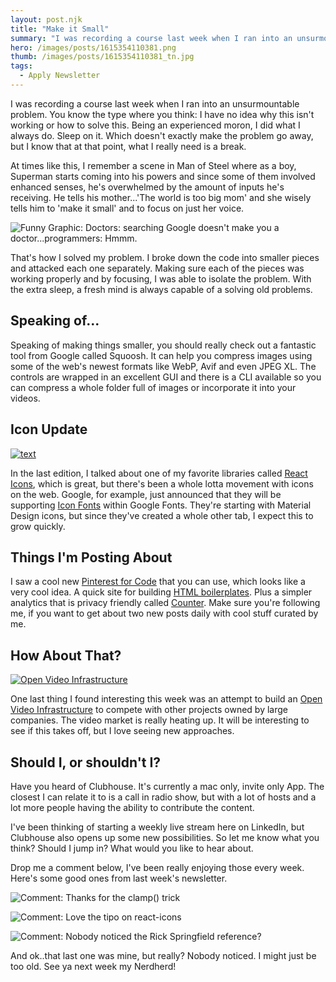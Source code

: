 ```yaml
---
layout: post.njk
title: "Make it Small"
summary: "I was recording a course last week when I ran into an unsurmountable problem. You know the type where you think: I have no idea why this isn't working or how to solve this. Here's how I solve the big..and small problems."
hero: /images/posts/1615354110381.png
thumb: /images/posts/1615354110381_tn.jpg
tags:
  - Apply Newsletter
---
```


I was recording a course last week when I ran into an unsurmountable problem. You know the type where you think: I have no idea why this isn't working or how to solve this. Being an experienced moron, I did what I always do. Sleep on it. Which doesn't exactly make the problem go away, but I know that at that point, what I really need is a break.

At times like this, I remember a scene in Man of Steel where as a boy, Superman starts coming into his powers and since some of them involved enhanced senses, he's overwhelmed by the amount of inputs he's receiving. He tells his mother...'The world is too big mom' and she wisely tells him to 'make it small' and to focus on just her voice.

<div class="article-side-image">

![Funny Graphic: Doctors: searching Google doesn't make you a doctor...programmers: Hmmm.](https://media-exp1.licdn.com/dms/image/C4E12AQEbrStNeTrKmw/article-inline_image-shrink_1000_1488/0/1615354924012?e=1629936000&v=beta&t=Ck1julCx9p4FX078rUPku8LhXNKdwLczWfk6wsoFlfQ)

</div>

That's how I solved my problem. I broke down the code into smaller pieces and attacked each one separately. Making sure each of the pieces was working properly and by focusing, I was able to isolate the problem. With the extra sleep, a fresh mind is always capable of a solving old problems.

## Speaking of...

Speaking of making things smaller, you should really check out a fantastic tool from Google called Squoosh. It can help you compress images using some of the web's newest formats like WebP, Avif and even JPEG XL. The controls are wrapped in an excellent GUI and there is a CLI available so you can compress a whole folder full of images or incorporate it into your videos.

<lite-youtube videoid="KvQ4WCIXg0w"></lite-youtube>

## Icon Update

[![text](https://media-exp1.licdn.com/dms/image/C4E12AQFm8R72ymx8TA/article-inline_image-shrink_1500_2232/0/1615372724663?e=1629936000&v=beta&t=53mw8pAm4Cdwb9a2zgvG7HU65ubCDPLTb57gl_H8uSo)](https://react-icons.github.io/react-icons/)

In the last edition, I talked about one of my favorite libraries called [React Icons](https://react-icons.github.io/react-icons/), which is great, but there's been a whole lotta movement with icons on the web. Google, for example, just announced that they will be supporting [Icon Fonts](https://fonts.google.com/icons) within Google Fonts. They're starting with Material Design icons, but since they've created a whole other tab, I expect this to grow quickly.

## Things I'm Posting About

I saw a cool new [Pinterest for Code](https://www.thiscodeworks.com/) that you can use, which looks like a very cool idea. A quick site for building [HTML boilerplates](https://htmlboilerplates.com/). Plus a simpler analytics that is privacy friendly called [Counter](https://counter.dev/). Make sure you're following me, if you want to get about two new posts daily with cool stuff curated by me.

## How About That?

[![Open Video Infrastructure](https://media-exp1.licdn.com/dms/image/C4E12AQG35NWSpy0PSA/article-inline_image-shrink_1500_2232/0/1615373361549?e=1629936000&v=beta&t=J1AHqebNK010UkN44-ZSE95IUGNoI9ENRTg2R7nySGk)](https://livepeer.org/)

One last thing I found interesting this week was an attempt to build an [Open Video Infrastructure](https://livepeer.org/) to compete with other projects owned by large companies. The video market is really heating up. It will be interesting to see if this takes off, but I love seeing new approaches.

## Should I, or shouldn't I?

Have you heard of Clubhouse. It's currently a mac only, invite only App. The closest I can relate it to is a call in radio show, but with a lot of hosts and a lot more people having the ability to contribute the content.

I've been thinking of starting a weekly live stream here on LinkedIn, but Clubhouse also opens up some new possibilities. So let me know what you think? Should I jump in? What would you like to hear about.

Drop me a comment below, I've been really enjoying those every week. Here's some good ones from last week's newsletter.

![Comment: Thanks for the clamp() trick](https://media-exp1.licdn.com/dms/image/C4E12AQGeRgt5UYB7Yw/article-inline_image-shrink_1000_1488/0/1615374046588?e=1629936000&v=beta&t=WIOl-Fow9TVHWwGXdW_2uscx6zuqWStprCAmzIxUaR0)

![Comment: Love the tipo on react-icons](https://media-exp1.licdn.com/dms/image/C4E12AQExblp6Xo6WXw/article-inline_image-shrink_1500_2232/0/1615374132731?e=1629936000&v=beta&t=tHBUDnox_XH77z11tniY5EwnvrBxnAaU69w_-7Y-DGg)

![Comment: Nobody noticed the Rick Springfield reference?](https://media-exp1.licdn.com/dms/image/C4E12AQFKH_419WBURg/article-inline_image-shrink_1500_2232/0/1615374145232?e=1629936000&v=beta&t=mASRl7SaU-iXa0uOgrXXT9Gx8xALjY8y_VTB36ZTYL8)

And ok..that last one was mine, but really? Nobody noticed. I might just be too old. See ya next week my Nerdherd!
